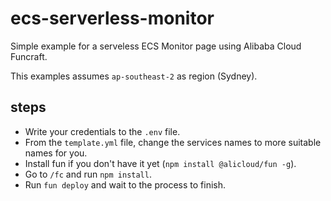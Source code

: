 # ecs-serverless-monitor
Simple example for a serveless ECS Monitor page using Alibaba Cloud Funcraft.

This examples assumes `ap-southeast-2` as region (Sydney).

## steps
- Write your credentials to the `.env` file.
- From the `template.yml` file, change the services names to more suitable names for you.
- Install fun if you don't have it yet (`npm install @alicloud/fun -g`).
- Go to `/fc` and run `npm install`.
- Run `fun deploy` and wait to the process to finish.
